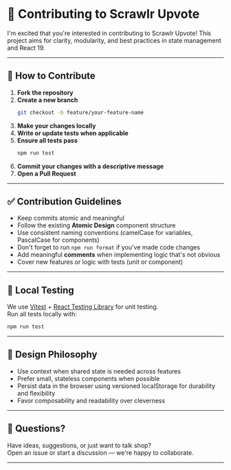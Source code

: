 # 🧩 Contributing to Scrawlr Upvote

I'm excited that you're interested in contributing to Scrawlr Upvote!
This project aims for clarity, modularity, and best practices in state management and React 19.

---

## 🚀 How to Contribute

1. **Fork the repository**
2. **Create a new branch**
    ```bash
    git checkout -b feature/your-feature-name
    ```
3. **Make your changes locally**
4. **Write or update tests when applicable**
5. **Ensure all tests pass**
    ```bash
    npm run test
    ```
6. **Commit your changes with a descriptive message**
7. **Open a Pull Request**

---

## ✅ Contribution Guidelines

- Keep commits atomic and meaningful
- Follow the existing **Atomic Design** component structure
- Use consistent naming conventions (camelCase for variables, PascalCase for components)
- Don't forget to run `npm run format` if you've made code changes
- Add meaningful **comments** when implementing logic that's not obvious
- Cover new features or logic with tests (unit or component)

---

## 🧪 Local Testing

We use [Vitest](https://vitest.dev) + [React Testing Library](https://testing-library.com/) for unit testing.  
Run all tests locally with:

```bash
npm run test
```

---

## 🧠 Design Philosophy

- Use context when shared state is needed across features
- Prefer small, stateless components when possible
- Persist data in the browser using versioned localStorage for durability and flexibility
- Favor composability and readability over cleverness

---

## 💬 Questions?

Have ideas, suggestions, or just want to talk shop?  
Open an issue or start a discussion — we're happy to collaborate.

---
